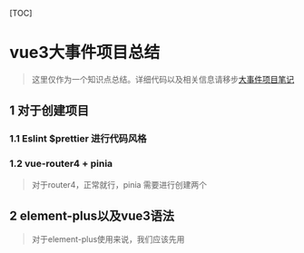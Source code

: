 [TOC]

# vue3大事件项目总结

> 这里仅作为一个知识点总结。详细代码以及相关信息请移步[大事件项目笔记](大事件管理系统.md)





## 1 对于创建项目

### 1.1 Eslint $prettier 进行代码风格

> 

### 1.2 vue-router4 + pinia

> 对于router4，正常就行，pinia 需要进行创建两个





## 2 element-plus以及vue3语法

> 对于element-plus使用来说，我们应该先用<template>中的代码，js代码应该自己书写，而不是完全使用

### 2.1 ElMessageBox使用&&表格

#### 2.1.1 ElMessageBox使用

> 对于这个，这个可以使用在js中，是个比较新颖的写法
> ```
> const onCommand = async (command) => {
>   if (command === 'logout') {
>     await ElMessageBox.confirm('你确认退出大事件吗？', '温馨提示', {
>       type: 'warning',
>       confirmButtonText: '确认',
>       cancelButtonText: '取消'
>     })
>     userStore.removeToken()
>     userStore.setUser({})
>     router.push(`/login`)
>   } else {
>     router.push(`/user/${command}`)
>   }
> }
> ```
>
> 这个ElMessageBox就写在了js中，可以学习一下。



#### 2.1.2 表格

> 这里表格是通过 `slot` 可以获取到 row, column, $index 和 store（table 内部的状态管理）的数据，用法参考 demo。

- el-table 表格动态渲染

```jsx
<el-table :data="channelList" style="width: 100%">
  <el-table-column label="序号" width="100" type="index"> </el-table-column>
  <el-table-column label="分类名称" prop="cate_name"></el-table-column>
  <el-table-column label="分类别名" prop="cate_alias"></el-table-column>
  <el-table-column label="操作" width="100">
    <template #default="{ row }">
      <el-button
        :icon="Edit"
        circle
        plain
        type="primary"
        @click="onEditChannel(row)"
      ></el-button>
      <el-button
        :icon="Delete"
        circle
        plain
        type="danger"
        @click="onDelChannel(row)"
      ></el-button>
    </template>
  </el-table-column>
  <template #empty>
    <el-empty description="没有数据" />
  </template>
</el-table>


const onEditChannel = (row) => {
  console.log(row)
}
const onDelChannel = (row) => {
  console.log(row)
}
```



### 2.2 PageContainer封装组件

> 这个封装到components下的组件应该详细看看，这个非常好
>
> 利用<slot>来进行父子间传递文中有相应代码

对于这个文件有三个注意点：

- props 定制标题
- 默认插槽 default 定制内容主体
- 具名插槽 extra  定制头部右侧额外的按钮



### 2.3 父子间传递 封装组件相关的（数据）

#### 2.3.1对于表单类的，我们可以需要打开弹出层的设定一个open方法

步骤：

1. 组件向外暴露一个open方法：

```
const open = async (row) => {
  dialogVisible.value = true
  console.log(row)
}

defineExpose({
  open
})
```

2. 通过ref绑定

```jsx
const dialog = ref()

<!-- 弹窗 -->
<channel-edit ref="dialog"></channel-edit>
```

3. 调用方法进行显示窗

```jsx
const onAddChannel = () => {
  dialog.value.open({})
}
const onEditChannel = (row) => {
  dialog.value.open(row)
}
```



#### 2.3.2 组件提交提醒父组件

> 这里直接提代码了

3. 通知父组件进行回显

```jsx
const emit = defineEmits(['success'])

const onSubmit = async () => {
  ...
  emit('success')
}
```

4. 父组件监听 success 事件，进行调用回显

```jsx
<channel-edit ref="dialog" @success="onSuccess"></channel-edit>

const onSuccess = () => {
  getChannelList()
}
```



#### 2.3.3 组件中v-model

> 使用场景： 在子组件中修改数据需要父组件一起响应的，例如下拉框这个组件
>
> 前提：vue3中的v-model是:modelValue 和 @update:modelValue  的简写
> 这里也可以直接使用vue3.3的一个defineModel

1. 在子组件中script中定义defineprops和emit

```
defineProps({
  modelValue: {
    type: [Number, String]
  }
})

const emit = defineEmits(['update:modelValue'])
```



1. 在子组件中的<template>中使用

````
    :modelValue="modelValue"
    @update:modelValue="emit('update:modelValue', $event)"
  >
````

3. 调用接口，动态渲染下拉分类，设计成 v-model 的使用方式

```jsx
<script setup>
import { artGetChannelsService } from '@/api/article'
import { ref } from 'vue'

defineProps({
  modelValue: {
    type: [Number, String]
  }
})

const emit = defineEmits(['update:modelValue'])
const channelList = ref([])
const getChannelList = async () => {
  const res = await artGetChannelsService()
  channelList.value = res.data.data
}
getChannelList()
</script>
<template>
  <el-select
    :modelValue="modelValue"
    @update:modelValue="emit('update:modelValue', $event)"
  >
    <el-option
      v-for="channel in channelList"
      :key="channel.id"
      :label="channel.cate_name"
      :value="channel.id"
    ></el-option>
  </el-select>
</template>
```

4. 父组件定义参数绑定

```jsx
const params = ref({
  pagenum: 1,
  pagesize: 5,
  cate_id: '',
  state: ''
})

<channel-select v-model="params.cate_id"></channel-select>
```



### 2.4 上传文件

> 这里可以直接看讲解：
> 有两种上传图片的方式，第一种是在点击上传图片就将图片上传到阿里oss中，然后后端返回一个图片链接
>
> 第二种是在提交表单的时候进行上传图片
>
> 这里使用的是第二种

1. 关闭自动上传，准备结构

```jsx
import { Plus } from '@element-plus/icons-vue'

<el-upload
  class="avatar-uploader"
  :auto-upload="false"
  :show-file-list="false"
  :on-change="onUploadFile"
>
  <img v-if="imgUrl" :src="imgUrl" class="avatar" />
  <el-icon v-else class="avatar-uploader-icon"><Plus /></el-icon>
</el-upload>
```

2. 准备数据 和 选择图片的处理逻辑

```jsx
const imgUrl = ref('')
const onUploadFile = (uploadFile) => {
  imgUrl.value = URL.createObjectURL(uploadFile.raw)
  formModel.value.cover_img = uploadFile.raw
}
```

> 语法： 这里的URL.createObjectURL(文件对象) 这基于本地预览地址来预览



### 2.5 富文本编辑器 [ vue-quill ]

官网地址：https://vueup.github.io/vue-quill/

1. 安装包

```js
pnpm add @vueup/vue-quill@latest
```

2. 注册成局部组件

```jsx
import { QuillEditor } from '@vueup/vue-quill'
import '@vueup/vue-quill/dist/vue-quill.snow.css'
```

3. 页面中使用绑定

```jsx
<div class="editor">
  <quill-editor
    theme="snow"
    v-model:content="formModel.content"
    contentType="html"
  >
  </quill-editor>
</div>
```

4. 样式美化

```jsx
.editor {
  width: 100%;
  :deep(.ql-editor) {
    min-height: 200px;
  }
}
```



### 2.6 formData() 类型的使用，提交文件上传数据

```
const onPublish = async (state) => {
  // 将已发布还是草稿状态，存入 state
  formModel.value.state = state

  // 转换 formData 数据
  const fd = new FormData()
  for (let key in formModel.value) {
    fd.append(key, formModel.value[key])
  }

  if (formModel.value.id) {
    console.log('编辑操作')
  } else {
    // 添加请求
    await artPublishService(fd)
    ElMessage.success('添加成功')
    visibleDrawer.value = false
    emit('success', 'add')
  }
}
```







## 3 关于前端api写法

可以看这篇文章，什么时候使用data什么时候使用params

[axios 传递参数的方式(data 与 params 的区别)_axios data_twinkle||cll的博客-CSDN博客](https://blog.csdn.net/qq_41499782/article/details/118916901)



这里需要增加的一个是：

前端添加一个params的时候，我们请求体中的属性的值是null的时候，此时不会将此属性添加到params中，

例如：

```ts
const articlelist = async () =>{
  const params ={
    pageNum:pageNum.value,
    pagesize: pagesize.value,
    //如果为空字符串，可以这样写
    categoryId:categoryId.value ？ categoryId.value :null,
    state: state.value ? state.value :null
  }
const result = await articleListService(paralis);
}


export const articleListService =(params) =>{
return request.get(url:'/article',config:{params})
}
```

> 这里如果categoryId是null的情况下，此时url中不含categoryId这个参数，如果是''的话，此时url含有这个参数。
>
> js中 空字符串''、 0、 都是false
